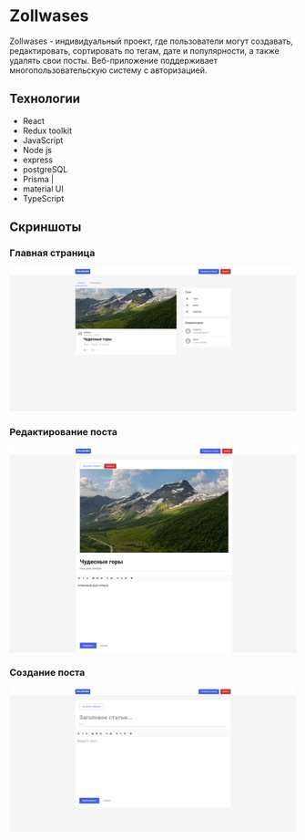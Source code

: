 # Zollwases

Zollwases - индивидуальный проект, где пользователи могут создавать, редактировать, сортировать по тегам, дате и популярности, а также удалять свои посты. Веб-приложение поддерживает многопользовательскую систему с авторизацией.

## Технологии

- React
- Redux toolkit
- JavaScript
- Node js
- express
- postgreSQL
- Prisma |
- material UI
- TypeScript

## Скриншоты

### Главная страница

![alt text](public/image1.png)

### Редактирование поста

![alt text](public/image2.png)

### Создание поста

![alt text](public/image3.png)
